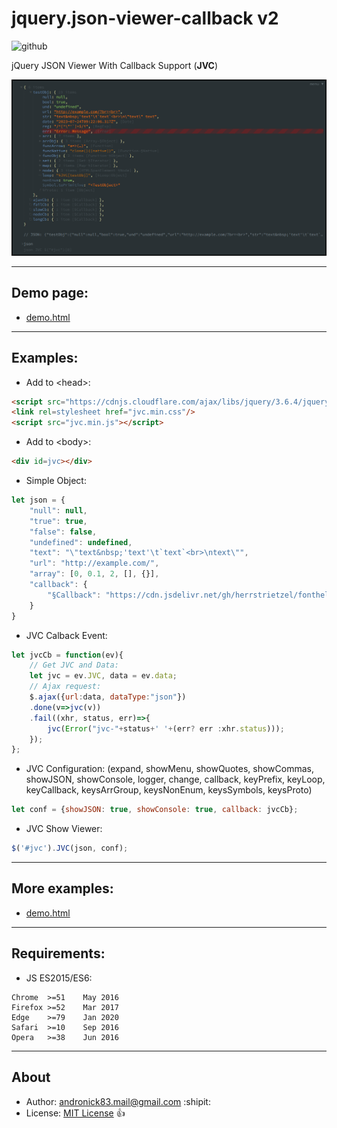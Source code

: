 # jquery.json-viewer-callback v2

![github](https://img.shields.io/github/license/andronick83/jquery.json-viewer-callback)

jQuery JSON Viewer With Callback Support (**JVC**)

![Screenshot](demo-screenshot.png)

<hr>

## Demo page:
- [demo.html](https://andronick83.github.io/jquery.json-viewer-callback/demo.html)

<hr>

## Examples:
- Add to \<head\>:
```html
<script src="https://cdnjs.cloudflare.com/ajax/libs/jquery/3.6.4/jquery.min.js"></script>
<link rel=stylesheet href="jvc.min.css"/>
<script src="jvc.min.js"></script>
```

- Add to \<body\>:
```html
<div id=jvc></div>
```

- Simple Object:
```JavaScript
let json = {
	"null": null,
	"true": true,
	"false": false,
	"undefined": undefined,
	"text": "\"text&nbsp;'text'\t`text`<br>\ntext\"",
	"url": "http://example.com/",
	"array": [0, 0.1, 2, [], {}],
	"callback": {
		"§Callback": "https://cdn.jsdelivr.net/gh/herrstrietzel/fonthelpers@main/json/gfontsAPI.json"
	}
}
```

- JVC Calback Event:
```JavaScript
let jvcCb = function(ev){
	// Get JVC and Data:
	let jvc = ev.JVC, data = ev.data;
	// Ajax request:
	$.ajax({url:data, dataType:"json"})
	.done(v=>jvc(v))
	.fail((xhr, status, err)=>{
		jvc(Error("jvc-"+status+' '+(err? err :xhr.status)));
	});
};
```

- JVC Configuration: (expand, showMenu, showQuotes, showCommas, showJSON, showConsole, logger, change, callback, keyPrefix, keyLoop, keyCallback, keysArrGroup, keysNonEnum, keysSymbols, keysProto)
```JavaScript
let conf = {showJSON: true, showConsole: true, callback: jvcCb};
```

- JVC Show Viewer:
```JavaScript
$('#jvc').JVC(json, conf);
```

<hr>

## More examples:
- [demo.html](https://github.com/andronick83/jquery.json-viewer-callback/blob/main/demo.html)

<hr>

## Requirements:
- JS ES2015/ES6:
```
Chrome	>=51	May 2016
Firefox	>=52	Mar 2017
Edge	>=79	Jan 2020
Safari	>=10	Sep 2016
Opera	>=38	Jun 2016
```

<hr>

## About
- Author: [andronick83.mail@gmail.com](mailto:andronick.mail@gmail.com) :shipit:
- License: [MIT License](http://opensource.org/licenses/MIT) :+1:
